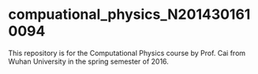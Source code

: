 # compuational_physics_N2014301610094
This repository is for the Computational Physics course by Prof. Cai from Wuhan University in the spring semester of 2016. 
